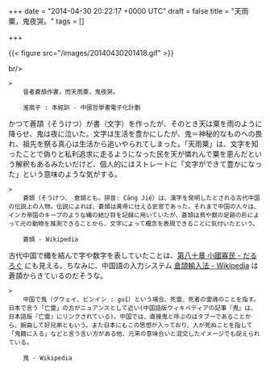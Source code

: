 
+++
date = "2014-04-30 20:22:17 +0000 UTC"
draft = false
title = "天雨粟，鬼夜哭。"
tags = []

+++


{{< figure src="/images/20140430201418.gif"  >}}

br/>


    >
        昔者蒼頡作書，而天雨粟，鬼夜哭。

        淮南子 : 本經訓 - 中國哲學書電子化計劃
    
かつて蒼頡（そうけつ）が書（文字）を作ったが、そのとき天は粟を雨のように降らせ、鬼は夜に泣いた。文字は生活を豊かにしたが、鬼＝神秘的なものへの畏れ、祖先を祭る真心は生活から追いやられてしまった。「天雨粟」は、文字を知ったことで偽りと私利追求に走るようになった民を天が憐れんで粟を恵んだという解釈もあるみたいだけど、個人的にはストレートに「文字ができて豊かになった」という意味のような気がする。

    >
        蒼頡（そうけつ、 倉頡とも。拼音: Cāng Jié）は、漢字を発明したとされる古代中国の伝説上の人物。伝説によれば、蒼頡は黄帝に仕える史官であった。それまで中国の人々は、インカ帝国のキープのような縄の結び目を記録に用いていたが、蒼頡は鳥や獣の足跡の形によって元の動物を推測できることから、文字によって概念を表現できることに気付いたという。

        蒼頡 - Wikipedia
    
古代中国で縄を結んで字や数字を表していたことは、<a href="https://blog.daruyanagi.jp/entry/2012/06/19/052908">第八十章 小國寡民 - だるろぐ</a> にも見える。ちなみに、中国語の入力システム <a href="http://ja.wikipedia.org/wiki/%E5%80%89%E9%A0%A1%E8%BC%B8%E5%85%A5%E6%B3%95">倉頡輸入法 - Wikipedia</a> は蒼頡からきているのだそうな。

    >
        中国で鬼（グウェイ、ピンイン : guǐ）という場合、死霊、死者の霊魂のことを指す。日本で言う「亡霊」の方がニュアンスとして近い(中国語版ウィキペディアの記事『鬼』は、日本語版『亡霊』にリンクされている)。中国では、直接鬼と呼ぶのはタブーであることから、婉曲して好兄弟ともいう。また日本にもこの思想が入っており、人が死ぬことを指して「鬼籍に入る」などと言う言い方がある他、元来の意味合いと混交したイメージでも捉えられている。

        鬼 - Wikipedia
    


